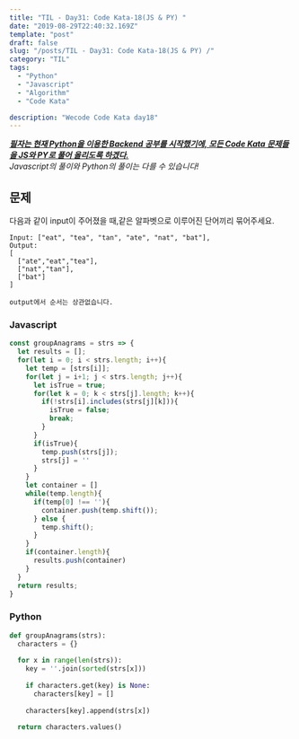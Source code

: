 ```yaml
---
title: "TIL - Day31: Code Kata-18(JS & PY) "
date: "2019-08-29T22:40:32.169Z"
template: "post"
draft: false
slug: "/posts/TIL - Day31: Code Kata-18(JS & PY) /"
category: "TIL"
tags:
  - "Python"
  - "Javascript"
  - "Algorithm"
  - "Code Kata"

description: "Wecode Code Kata day18"
---
```


_**<u>필자는 현재 Python을 이용한 Backend 공부를 시작했기에, 모든 Code Kata 문제들을 JS와 PY로 풀어 올리도록 하겠다.</u>**_</br>
_Javascript의 풀이와 Python의 풀이는 다를 수 있습니다!_

## 문제

다음과 같이 input이 주어졌을 때,같은 알파벳으로 이루어진 단어끼리 묶어주세요.

```
Input: ["eat", "tea", "tan", "ate", "nat", "bat"],
Output:
[
  ["ate","eat","tea"],
  ["nat","tan"],
  ["bat"]
]

output에서 순서는 상관없습니다.
```

### Javascript

```Javascript
const groupAnagrams = strs => {
  let results = [];
  for(let i = 0; i < strs.length; i++){
    let temp = [strs[i]];
    for(let j = i+1; j < strs.length; j++){
      let isTrue = true;
      for(let k = 0; k < strs[j].length; k++){
        if(!strs[i].includes(strs[j][k])){
          isTrue = false;
          break;
        }
      }
      if(isTrue){
        temp.push(strs[j]);
        strs[j] = ''
      }
    }
    let container = []
    while(temp.length){
      if(temp[0] !== ''){
        container.push(temp.shift());
      } else {
        temp.shift();
      }
    }
    if(container.length){
      results.push(container)
    }
  }
  return results;
}
```

### Python

```Python
def groupAnagrams(strs):
  characters = {}
  
  for x in range(len(strs)):
    key = ''.join(sorted(strs[x]))
    
    if characters.get(key) is None:
      characters[key] = []
    
    characters[key].append(strs[x])
  
  return characters.values()  
```
